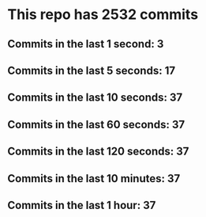 # This repo has 2532 commits

## Commits in the last 1 second: 3
## Commits in the last 5 seconds: 17
## Commits in the last 10 seconds: 37
## Commits in the last 60 seconds: 37
## Commits in the last 120 seconds: 37
## Commits in the last 10 minutes: 37
## Commits in the last 1 hour: 37
